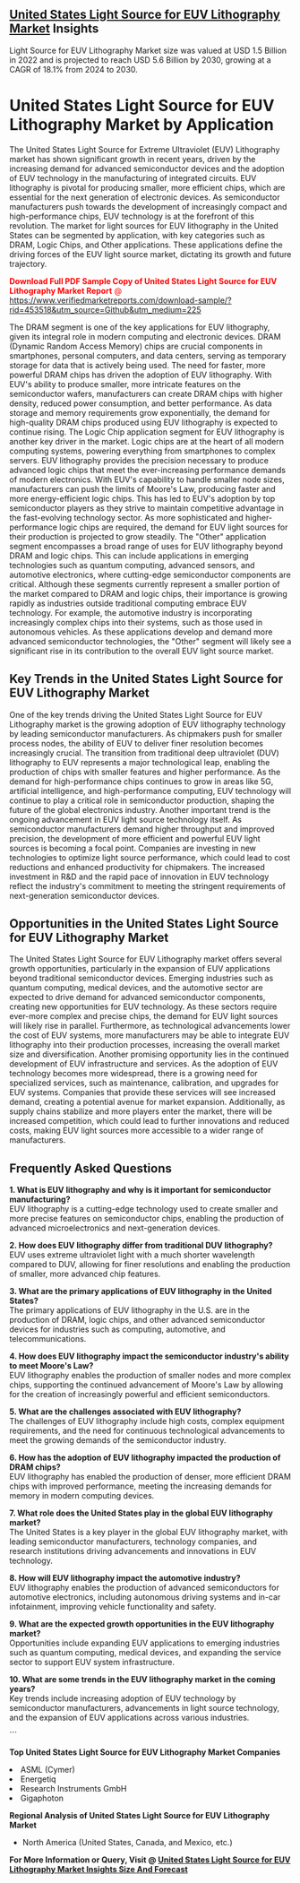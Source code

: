 <h2><a href="https://www.verifiedmarketreports.com/download-sample/?rid=453518&amp;utm_source=Github&amp;utm_medium=225" target="_blank">United States Light Source for EUV Lithography Market</a> Insights</h2><p>Light Source for EUV Lithography Market size was valued at USD 1.5 Billion in 2022 and is projected to reach USD 5.6 Billion by 2030, growing at a CAGR of 18.1% from 2024 to 2030.</p><p> <h1>United States Light Source for EUV Lithography Market by Application</h1> <p>The United States Light Source for Extreme Ultraviolet (EUV) Lithography market has shown significant growth in recent years, driven by the increasing demand for advanced semiconductor devices and the adoption of EUV technology in the manufacturing of integrated circuits. EUV lithography is pivotal for producing smaller, more efficient chips, which are essential for the next generation of electronic devices. As semiconductor manufacturers push towards the development of increasingly compact and high-performance chips, EUV technology is at the forefront of this revolution. The market for light sources for EUV lithography in the United States can be segmented by application, with key categories such as DRAM, Logic Chips, and Other applications. These applications define the driving forces of the EUV light source market, dictating its growth and future trajectory. <p><span class=""><span style="color: #ff0000;"><strong>Download Full PDF Sample Copy of United States Light Source for EUV Lithography Market Report</strong> @ </span><a href="https://www.verifiedmarketreports.com/download-sample/?rid=453518&amp;utm_source=Github&amp;utm_medium=225" target="_blank">https://www.verifiedmarketreports.com/download-sample/?rid=453518&amp;utm_source=Github&amp;utm_medium=225</a></span></p> The DRAM segment is one of the key applications for EUV lithography, given its integral role in modern computing and electronic devices. DRAM (Dynamic Random Access Memory) chips are crucial components in smartphones, personal computers, and data centers, serving as temporary storage for data that is actively being used. The need for faster, more powerful DRAM chips has driven the adoption of EUV lithography. With EUV's ability to produce smaller, more intricate features on the semiconductor wafers, manufacturers can create DRAM chips with higher density, reduced power consumption, and better performance. As data storage and memory requirements grow exponentially, the demand for high-quality DRAM chips produced using EUV lithography is expected to continue rising. The Logic Chip application segment for EUV lithography is another key driver in the market. Logic chips are at the heart of all modern computing systems, powering everything from smartphones to complex servers. EUV lithography provides the precision necessary to produce advanced logic chips that meet the ever-increasing performance demands of modern electronics. With EUV's capability to handle smaller node sizes, manufacturers can push the limits of Moore's Law, producing faster and more energy-efficient logic chips. This has led to EUV's adoption by top semiconductor players as they strive to maintain competitive advantage in the fast-evolving technology sector. As more sophisticated and higher-performance logic chips are required, the demand for EUV light sources for their production is projected to grow steadily. The "Other" application segment encompasses a broad range of uses for EUV lithography beyond DRAM and logic chips. This can include applications in emerging technologies such as quantum computing, advanced sensors, and automotive electronics, where cutting-edge semiconductor components are critical. Although these segments currently represent a smaller portion of the market compared to DRAM and logic chips, their importance is growing rapidly as industries outside traditional computing embrace EUV technology. For example, the automotive industry is incorporating increasingly complex chips into their systems, such as those used in autonomous vehicles. As these applications develop and demand more advanced semiconductor technologies, the "Other" segment will likely see a significant rise in its contribution to the overall EUV light source market. <h2>Key Trends in the United States Light Source for EUV Lithography Market</h2> <p>One of the key trends driving the United States Light Source for EUV Lithography market is the growing adoption of EUV lithography technology by leading semiconductor manufacturers. As chipmakers push for smaller process nodes, the ability of EUV to deliver finer resolution becomes increasingly crucial. The transition from traditional deep ultraviolet (DUV) lithography to EUV represents a major technological leap, enabling the production of chips with smaller features and higher performance. As the demand for high-performance chips continues to grow in areas like 5G, artificial intelligence, and high-performance computing, EUV technology will continue to play a critical role in semiconductor production, shaping the future of the global electronics industry. Another important trend is the ongoing advancement in EUV light source technology itself. As semiconductor manufacturers demand higher throughput and improved precision, the development of more efficient and powerful EUV light sources is becoming a focal point. Companies are investing in new technologies to optimize light source performance, which could lead to cost reductions and enhanced productivity for chipmakers. The increased investment in R&D and the rapid pace of innovation in EUV technology reflect the industry's commitment to meeting the stringent requirements of next-generation semiconductor devices. <h2>Opportunities in the United States Light Source for EUV Lithography Market</h2> <p>The United States Light Source for EUV Lithography market offers several growth opportunities, particularly in the expansion of EUV applications beyond traditional semiconductor devices. Emerging industries such as quantum computing, medical devices, and the automotive sector are expected to drive demand for advanced semiconductor components, creating new opportunities for EUV technology. As these sectors require ever-more complex and precise chips, the demand for EUV light sources will likely rise in parallel. Furthermore, as technological advancements lower the cost of EUV systems, more manufacturers may be able to integrate EUV lithography into their production processes, increasing the overall market size and diversification. Another promising opportunity lies in the continued development of EUV infrastructure and services. As the adoption of EUV technology becomes more widespread, there is a growing need for specialized services, such as maintenance, calibration, and upgrades for EUV systems. Companies that provide these services will see increased demand, creating a potential avenue for market expansion. Additionally, as supply chains stabilize and more players enter the market, there will be increased competition, which could lead to further innovations and reduced costs, making EUV light sources more accessible to a wider range of manufacturers. <h2>Frequently Asked Questions</h2> <p><strong>1. What is EUV lithography and why is it important for semiconductor manufacturing?</strong><br> EUV lithography is a cutting-edge technology used to create smaller and more precise features on semiconductor chips, enabling the production of advanced microelectronics and next-generation devices.</p> <p><strong>2. How does EUV lithography differ from traditional DUV lithography?</strong><br> EUV uses extreme ultraviolet light with a much shorter wavelength compared to DUV, allowing for finer resolutions and enabling the production of smaller, more advanced chip features.</p> <p><strong>3. What are the primary applications of EUV lithography in the United States?</strong><br> The primary applications of EUV lithography in the U.S. are in the production of DRAM, logic chips, and other advanced semiconductor devices for industries such as computing, automotive, and telecommunications.</p> <p><strong>4. How does EUV lithography impact the semiconductor industry's ability to meet Moore's Law?</strong><br> EUV lithography enables the production of smaller nodes and more complex chips, supporting the continued advancement of Moore's Law by allowing for the creation of increasingly powerful and efficient semiconductors.</p> <p><strong>5. What are the challenges associated with EUV lithography?</strong><br> The challenges of EUV lithography include high costs, complex equipment requirements, and the need for continuous technological advancements to meet the growing demands of the semiconductor industry.</p> <p><strong>6. How has the adoption of EUV lithography impacted the production of DRAM chips?</strong><br> EUV lithography has enabled the production of denser, more efficient DRAM chips with improved performance, meeting the increasing demands for memory in modern computing devices.</p> <p><strong>7. What role does the United States play in the global EUV lithography market?</strong><br> The United States is a key player in the global EUV lithography market, with leading semiconductor manufacturers, technology companies, and research institutions driving advancements and innovations in EUV technology.</p> <p><strong>8. How will EUV lithography impact the automotive industry?</strong><br> EUV lithography enables the production of advanced semiconductors for automotive electronics, including autonomous driving systems and in-car infotainment, improving vehicle functionality and safety.</p> <p><strong>9. What are the expected growth opportunities in the EUV lithography market?</strong><br> Opportunities include expanding EUV applications to emerging industries such as quantum computing, medical devices, and expanding the service sector to support EUV system infrastructure.</p> <p><strong>10. What are some trends in the EUV lithography market in the coming years?</strong><br> Key trends include increasing adoption of EUV technology by semiconductor manufacturers, advancements in light source technology, and the expansion of EUV applications across various industries.</p> ```</p><p><strong>Top United States Light Source for EUV Lithography Market Companies</strong></p><div data-test-id=""><p><li>ASML (Cymer)</li><li> Energetiq</li><li> Research Instruments GmbH</li><li> Gigaphoton</li></p><div><strong>Regional Analysis of&nbsp;United States Light Source for EUV Lithography Market</strong></div><ul><li dir="ltr"><p dir="ltr">North America&nbsp;(United States, Canada, and Mexico, etc.)</p></li></ul><p><strong>For More Information or Query, Visit @&nbsp;</strong><strong><a href="https://www.verifiedmarketreports.com/product/light-source-for-euv-lithography-market/?utm_source=Github&amp;utm_medium=225" target="_blank">United States Light Source for EUV Lithography Market Insights Size And Forecast</a></strong></p></div>
